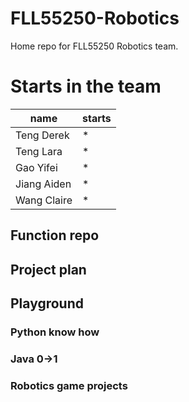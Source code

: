 # FLL55250-Robotics
Home repo for FLL55250 Robotics team. 

# Starts in the team
|name|starts|
|----|------|
|Teng Derek|\*|
|Teng Lara|\*|
|Gao Yifei|\*|
|Jiang Aiden|\*|
|Wang Claire|\*|


## Function repo


## Project plan


## Playground

### Python know how

### Java 0->1

### Robotics game projects
